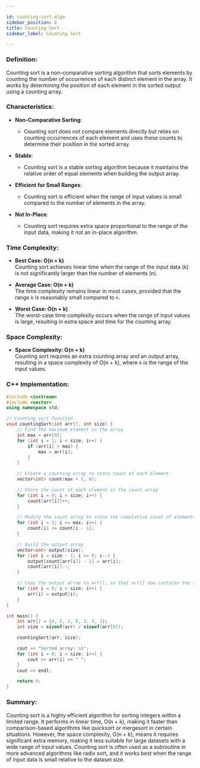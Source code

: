 ```yaml
---

id: counting-sort-algo  
sidebar_position: 8  
title: Counting Sort  
sidebar_label: Counting Sort  

---
```


### Definition:

Counting sort is a non-comparative sorting algorithm that sorts elements by counting the number of occurrences of each distinct element in the array. It works by determining the position of each element in the sorted output using a counting array.

### Characteristics:

- **Non-Comparative Sorting**:
  - Counting sort does not compare elements directly but relies on counting occurrences of each element and uses these counts to determine their position in the sorted array.

- **Stable**:
  - Counting sort is a stable sorting algorithm because it maintains the relative order of equal elements when building the output array.

- **Efficient for Small Ranges**:
  - Counting sort is efficient when the range of input values is small compared to the number of elements in the array.

- **Not In-Place**:
  - Counting sort requires extra space proportional to the range of the input data, making it not an in-place algorithm.

### Time Complexity:

- **Best Case: O(n + k)**  
  Counting sort achieves linear time when the range of the input data (k) is not significantly larger than the number of elements (n).

- **Average Case: O(n + k)**  
  The time complexity remains linear in most cases, provided that the range `k` is reasonably small compared to `n`.

- **Worst Case: O(n + k)**  
  The worst-case time complexity occurs when the range of input values is large, resulting in extra space and time for the counting array.

### Space Complexity:

- **Space Complexity: O(n + k)**  
  Counting sort requires an extra counting array and an output array, resulting in a space complexity of O(n + k), where `k` is the range of the input values.

### C++ Implementation:

```cpp
#include <iostream>
#include <vector>
using namespace std;

// Counting sort function
void countingSort(int arr[], int size) {
    // Find the maximum element in the array
    int max = arr[0];
    for (int i = 1; i < size; i++) {
        if (arr[i] > max) {
            max = arr[i];
        }
    }

    // Create a counting array to store count of each element
    vector<int> count(max + 1, 0);

    // Store the count of each element in the count array
    for (int i = 0; i < size; i++) {
        count[arr[i]]++;
    }

    // Modify the count array to store the cumulative count of elements
    for (int i = 1; i <= max; i++) {
        count[i] += count[i - 1];
    }

    // Build the output array
    vector<int> output(size);
    for (int i = size - 1; i >= 0; i--) {
        output[count[arr[i]] - 1] = arr[i];
        count[arr[i]]--;
    }

    // Copy the output array to arr[], so that arr[] now contains the sorted elements
    for (int i = 0; i < size; i++) {
        arr[i] = output[i];
    }
}

int main() {
    int arr[] = {4, 2, 2, 8, 3, 3, 1};
    int size = sizeof(arr) / sizeof(arr[0]);

    countingSort(arr, size);

    cout << "Sorted array: \n";
    for (int i = 0; i < size; i++) {
        cout << arr[i] << " ";
    }
    cout << endl;

    return 0;
}
```

### Summary:

Counting sort is a highly efficient algorithm for sorting integers within a limited range. It performs in linear time, O(n + k), making it faster than comparison-based algorithms like quicksort or mergesort in certain situations. However, the space complexity, O(n + k), means it requires significant extra memory, making it less suitable for large datasets with a wide range of input values. Counting sort is often used as a subroutine in more advanced algorithms like radix sort, and it works best when the range of input data is small relative to the dataset size.

